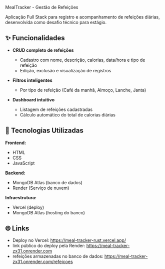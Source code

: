 

MealTracker - Gestão de Refeições


Aplicação Full Stack para registro e acompanhamento de refeições diárias, desenvolvida como desafio técnico para estágio.

## ✨ Funcionalidades

- **CRUD completo de refeições**
  - Cadastro com nome, descrição, calorias, data/hora e tipo de refeição
  - Edição, exclusão e visualização de registros
    
- **Filtros inteligentes**
  - Por tipo de refeição (Café da manhã, Almoço, Lanche, Janta)
    
- **Dashboard intuitivo**
  - Listagem de refeições cadastradas
  - Cálculo automático do total de calorias diárias


## 🚀 Tecnologias Utilizadas

**Frontend:**
- HTML
- CSS
- JavaScript


**Backend:**
- MongoDB Atlas (banco de dados)
- Render (Serviço de nuvem) 

**Infraestrutura:**
- Vercel (deploy)
- MongoDB Atlas (hosting do banco)



## 🌐 Links

- Deploy no Vercel: https://meal-tracker-rust.vercel.app/
- link público do deploy pela Render: https://meal-tracker-zx31.onrender.com
- refeições armazenadas no banco de dados: https://meal-tracker-zx31.onrender.com/refeicoes





